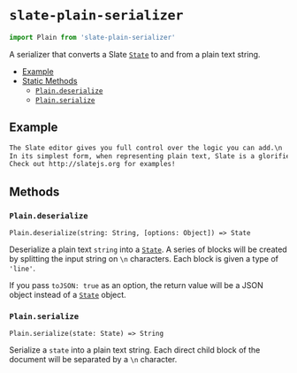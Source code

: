 
# `slate-plain-serializer`

```js
import Plain from 'slate-plain-serializer'
```

A serializer that converts a Slate [`State`](../models/state.md) to and from a plain text string.

- [Example](#example)
- [Static Methods](#methods)
  - [`Plain.deserialize`](#plaindeserialize)
  - [`Plain.serialize`](#plainserialize)


## Example

```txt
The Slate editor gives you full control over the logic you can add.\n
In its simplest form, when representing plain text, Slate is a glorified <textarea>. But you can augment it to be much more than that.\n
Check out http://slatejs.org for examples!
```


## Methods

### `Plain.deserialize`
`Plain.deserialize(string: String, [options: Object]) => State`

Deserialize a plain text `string` into a [`State`](../models/state.md). A series of blocks will be created by splitting the input string on `\n` characters. Each block is given a type of `'line'`.

If you pass `toJSON: true` as an option, the return value will be a JSON object instead of a [`State`](../models/state.md) object.

### `Plain.serialize`
`Plain.serialize(state: State) => String`

Serialize a `state` into a plain text string. Each direct child block of the document will be separated by a `\n` character.
